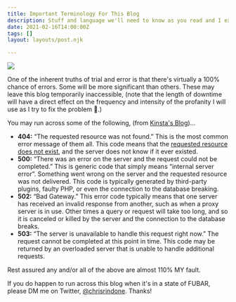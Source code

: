 ```yaml
---
title: Important Terminology For This Blog
description: Stuff and language we'll need to know as you read and I experiment
date: 2021-02-16T14:00:00Z
tags: []
layout: layouts/post.njk

---
```

![](https://res.cloudinary.com/chrisrindone/image/upload/v1614606782/engineering_rkqcfn.jpg)

One of the inherent truths of trial and error is that there's virtually a 100% chance of errors. Some will be more significant than others. These may leave this blog temporarily inaccessible, (note that the length of downtime will have a direct effect on the frequency and intensity of the profanity I will use as I try to fix the problem 🤬.)

You may run across some of the following, (from [Kinsta's Blog](https://kinsta.com/blog/http-status-codes/ "Kinsta's Blog"))...

* **404:** “The requested resource was not found.” This is the most common error message of them all. This code means that the [requested resource does not exist](https://kinsta.com/blog/error-404-not-found/), and the server does not know if it ever existed.
* **500:** “There was an error on the server and the request could not be completed.” This is generic code that simply means “internal server error”. Something went wrong on the server and the requested resource was not delivered. This code is typically generated by third-party plugins, faulty PHP, or even the connection to the database breaking. 
* **502:** “Bad Gateway.” This error code typically means that one server has received an invalid response from another, such as when a proxy server is in use. Other times a query or request will take too long, and so it is canceled or killed by the server and the connection to the database breaks.
* **503:** “The server is unavailable to handle this request right now.” The request cannot be completed at this point in time. This code may be returned by an overloaded server that is unable to handle additional requests.

Rest assured any and/or all of the above are almost 110% MY fault. 

If you do happen to run across this blog when it's in a state of FUBAR, please DM me on Twitter, [@chrisrindone](https://twitter.com/chrisrindone "@chrisrindone"). Thanks!